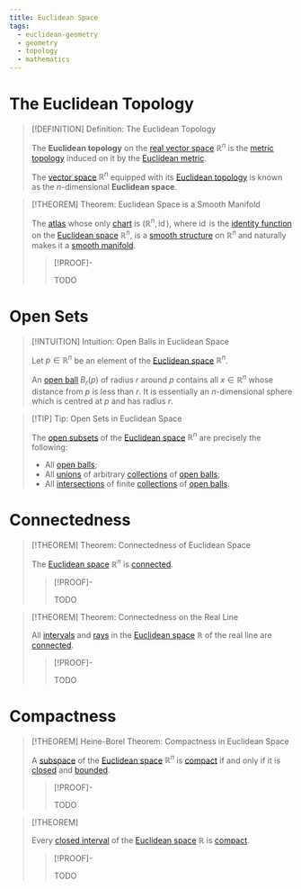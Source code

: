 ```yaml
---
title: Euclidean Space
tags:
  - euclidean-geometry
  - geometry
  - topology
  - mathematics
---
```


# The Euclidean Topology

>[!DEFINITION] Definition: The Euclidean Topology
>
>The **Euclidean topology** on the [real vector space](../../../Algebra/Linear%20Algebra/Matrices/Row%20and%20Column%20Vectors/Real%20Vectors/Structure%20of%20the%20Real%20Vector%20Space.md) $\mathbb{R}^n$ is the [metric topology](../../../Topology/Metric%20Spaces/index.md) induced on it by the [Euclidean metric](../../Algebra/Linear%20Algebra/Vector%20Spaces/Inner%20Product%20Spaces/Euclidean%20Metric.md).
>
>The [vector space](../../../Algebra/Linear%20Algebra/Matrices/Row%20and%20Column%20Vectors/Real%20Vectors/Structure%20of%20the%20Real%20Vector%20Space.md) $\mathbb{R}^n$ equipped with its [Euclidean topology](The%20Topology%20of%20Euclidean%20Space.md) is known as the $n$-dimensional **Euclidean space**.
>

>[!THEOREM] Theorem: Euclidean Space is a Smooth Manifold
>
>The [atlas](../../Geometry/Manifolds/Coordinate%20Systems/Atlases.md) whose only [chart](../../Geometry/Manifolds/Coordinate%20Systems/index.md) is $(\mathbb{R}^n, \operatorname{id})$, where $\operatorname{id}$ is the [identity function](../../../Analysis/Functions/Identity%20Function.md) on the [Euclidean space](The%20Topology%20of%20Euclidean%20Space.md) $\mathbb{R}^n$, is a [smooth structure](../../../Analysis/Analysis%20on%20Manifolds/Smooth%20Manifolds.md) on $\mathbb{R}^n$ and naturally makes it a [smooth manifold](../../../Analysis/Analysis%20on%20Manifolds/Smooth%20Manifolds.md).
>
>>[!PROOF]-
>>
>>TODO
>>
>

# Open Sets

>[!INTUITION] Intuition: Open Balls in Euclidean Space
>
>Let $p \in \mathbb{R}^n$ be an element of the [Euclidean space](The%20Topology%20of%20Euclidean%20Space.md) $\mathbb{R}^n$.
>
>An [open ball](../../../Topology/Metric%20Spaces/index.md) $B_r(p)$ of radius $r$ around $p$ contains all $x \in \mathbb{R}^n$ whose distance from $p$ is less than $r$. It is essentially an $n$-dimensional sphere which is centred at $p$ and has radius $r$.
>

>[!TIP] Tip: Open Sets in Euclidean Space
>
>The [open subsets](../../../Topology/Topological%20Spaces/Open%20Sets.md) of the [Euclidean space](The%20Topology%20of%20Euclidean%20Space.md) $\mathbb{R}^n$ are precisely the following:
>- All [open balls](The%20Topology%20of%20Euclidean%20Space.md);
>- All [unions](../../../Set%20Theory/Collections/Operations%20with%20Collections.md) of arbitrary [collections](../../Set%20Theory/Collections/Collections.md) of [open balls](The%20Topology%20of%20Euclidean%20Space.md);
>- All [intersections](../../../Set%20Theory/Collections/Operations%20with%20Collections.md) of finite [collections](../../Set%20Theory/Collections/Collections.md) of [open balls](The%20Topology%20of%20Euclidean%20Space.md).
>

# Connectedness

>[!THEOREM] Theorem: Connectedness of Euclidean Space
>
>The [Euclidean space](The%20Topology%20of%20Euclidean%20Space.md) $\mathbb{R}^n$ is [connected](../../../Topology/Connectedness/index.md).
>
>>[!PROOF]-
>>
>>TODO
>>
>

>[!THEOREM] Theorem: Connectedness on the Real Line
>
>All [intervals](../../../Set%20Theory/Ordering/Intervals.md) and [rays](../../../Set%20Theory/Ordering/Rays.md) in the [Euclidean space](The%20Topology%20of%20Euclidean%20Space.md) $\mathbb{R}$ of the real line are [connected](../../../Topology/Connectedness/index.md#^connected-subset).
>
>>[!PROOF]-
>>
>>TODO
>>
>

# Compactness

>[!THEOREM] Heine-Borel Theorem: Compactness in Euclidean Space
>
>A [subspace](../../../Topology/Topological%20Subspaces.md) of the [Euclidean space](The%20Topology%20of%20Euclidean%20Space.md) $\mathbb{R}^n$ is [compact](../../../Topology/Compactness/index.md) if and only if it is [closed](../../../Topology/Topological%20Spaces/Closed%20Sets.md) and [bounded](../../../Topology/Metric%20Spaces/Boundedness%20in%20Metric%20Spaces.md).
>
>>[!PROOF]-
>>
>>TODO
>>
>

>[!THEOREM]
>
>Every [closed interval](../../../Set%20Theory/Ordering/Intervals.md) of the [Euclidean space](The%20Topology%20of%20Euclidean%20Space.md) $\mathbb{R}$ is [compact](../../../Topology/Compactness/index.md).
>
>>[!PROOF]-
>>
>>TODO
>>
>

